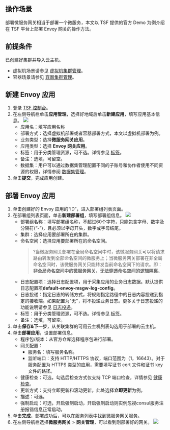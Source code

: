 
## 操作场景

部署微服务网关相当于部署一个微服务，本文以 TSF 提供的官方 Demo 为例介绍在 TSF 平台上部署 Envoy 网关的操作方法。



## 前提条件

已创建好集群并导入云主机。
- 虚拟机场景请参见 [虚拟机集群管理](https://cloud.tencent.com/document/product/649/73964)。
- 容器场景请参见 [容器集群管理](https://cloud.tencent.com/document/product/649/16929)。



## 新建 Envoy 应用

1. 登录 [TSF 控制台](https://console.cloud.tencent.com/tsf)。
2. 在左侧导航栏单击**应用管理**，选择好地域后单击**新建应用**，填写应用基本信息。
   ![](https://qcloudimg.tencent-cloud.cn/raw/338ba3e30646bb1cac4504c227860683.png)
   - 应用名：填写应用名称
   - 部署方式：选择虚拟机部署或者容器部署方式，本文以虚拟机部署为例。
   - 业务类型：选择**微服务网关应用**。
   - 应用类型：选择 **Envoy 网关应用**。
   - 标签：用于分类管理资源，可不选。详情参见 [标签](https://cloud.tencent.com/document/product/649/53869)。
   - 备注：选填，可留空。
   - 数据集：用户可以通过数据集管理配置不同的子账号和协作者使用不同资源的权限，详情参阅 [数据集管理](https://cloud.tencent.com/document/product/649/38326)。
3. 单击**提交**，完成应用创建。



## 部署 Envoy 应用

1. 单击创建好的 Envoy 应用的“ID”，进入部署组列表页面。
2. 在部署组列表页面，单击**新建部署组**，填写部署组信息。
   ![](https://qcloudimg.tencent-cloud.cn/raw/4604d157c088a830e78bd2e5c8042a12.png)
   - 部署组名称：填写部署组名称，不超过60个字符，只能包含字母、数字及分隔符(“-”)，且必须以字母开头，数字或字母结尾。
   - 集群：选择应用要部署所在的集群。
   - 命名空间：选择应用要部署所在的命名空间。
     > ?当微服务网关部署在全局命名空间中时，该微服务网关可以将请求路由转发到全部命名空间的微服务上；当微服务网关部署在非全局命名空间时，该微服务网关只能转发当前命名空间下的请求。即：**非全局命名空间中的微服务网关，无法穿透命名空间的逻辑隔离**。
   - 日志配置项：选择日志配置项，用于采集应用的业务日志数据。默认提供日志配置项**default-envoy-msgw-log-config**。
    - 日志投递：指定日志的转储方式，将规则指定路径中的日志内容投递到指定的接收端。如果配置为"无"，将不投递业务日志。更多关于日志投递的功能说明请参见 [日志投递](https://cloud.tencent.com/document/product/649/43510)。
    - 标签：用于分类管理资源，可不选。详情参见 [标签](https://cloud.tencent.com/document/product/649/53869)。
    - 备注：选填，可留空。
7. 单击**保存&下一步**，从关联集群的可用云主机列表勾选用于部署的云主机。
8. 单击**部署应用**，设置部署信息。
   - 程序包/版本：从官方仓库选择程序包进行部署。
   - 网关配置：
     - 服务名：填写服务名称。
     - 监听端口：支持 HTTP/HTTPS 协议，端口范围为（1，16643）。对于服务配置为 HTTPS 类型的应用，需要填写证书 cert 文件和证书 key 文件的路径。
   - 健康检查：可选，勾选后检查方式仅支持 TCP 端口检查，详情参见 [健康检查](https://cloud.tencent.com/document/product/649/15525)。
   - 更新方式：支持立即更新和滚动更新。此处选择**立即更新**为例。
   - 描述：可选。
   - 强制启动：可选，开启强制启动，开启强制启动则实例忽视consul服务注册报错信息正常启动。
9. 单击**完成**，部署成功后，可以在服务列表中找到微服务网关服务。
10. 在左侧导航栏选择**微服务网关** > **网关管理**，可以看到刚部署好的网关。
    ![](https://qcloudimg.tencent-cloud.cn/raw/4bc26a3afe27a4811ef6a1e3429bcf84.png)

